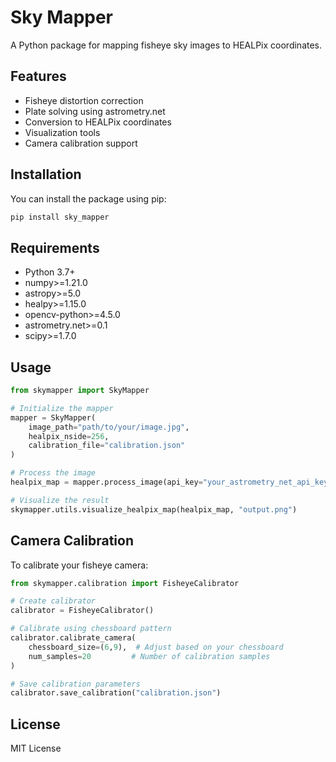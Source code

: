 # Sky Mapper

A Python package for mapping fisheye sky images to HEALPix coordinates.

## Features

- Fisheye distortion correction
- Plate solving using astrometry.net
- Conversion to HEALPix coordinates
- Visualization tools
- Camera calibration support

## Installation

You can install the package using pip:

```bash
pip install sky_mapper
```

## Requirements

- Python 3.7+
- numpy>=1.21.0
- astropy>=5.0
- healpy>=1.15.0
- opencv-python>=4.5.0
- astrometry.net>=0.1
- scipy>=1.7.0

## Usage

```python
from skymapper import SkyMapper

# Initialize the mapper
mapper = SkyMapper(
    image_path="path/to/your/image.jpg",
    healpix_nside=256,
    calibration_file="calibration.json"
)

# Process the image
healpix_map = mapper.process_image(api_key="your_astrometry_net_api_key")

# Visualize the result
skymapper.utils.visualize_healpix_map(healpix_map, "output.png")
```

## Camera Calibration

To calibrate your fisheye camera:

```python
from skymapper.calibration import FisheyeCalibrator

# Create calibrator
calibrator = FisheyeCalibrator()

# Calibrate using chessboard pattern
calibrator.calibrate_camera(
    chessboard_size=(6,9),  # Adjust based on your chessboard
    num_samples=20         # Number of calibration samples
)

# Save calibration parameters
calibrator.save_calibration("calibration.json")
```

## License

MIT License
